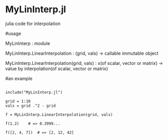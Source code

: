 # MyLinInterp.jl
julia code for interpolation

#usage

MyLinInterp
    : module

MyLinInterp.LinearInterpolation
    : (grid, vals) -> callable immutable object

MyLinInterp.LinearInterpolation(grid, vals)
    : x(of scalar, vector or matrix) -> value by interpolation(of scalar, vector or matrix)

#an example

```

include("MyLinInterp.jl")

grid = 1:10
vals = grid .^2 - grid

f = MyLinInterp.LinearInterpolation(grid, vals)

f(1.2)    # => 0.3999...

f([2, 4, 7])  # => [2, 12, 42]
```
